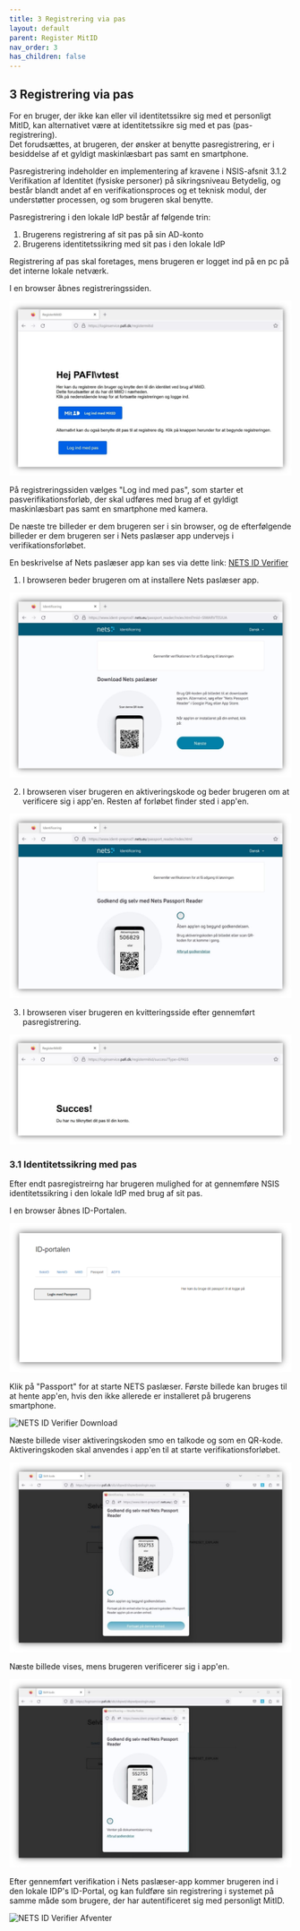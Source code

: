 ```yaml
---
title: 3 Registrering via pas
layout: default
parent: Register MitID
nav_order: 3
has_children: false
---
```


## 3 Registrering via pas

For en bruger, der ikke kan eller vil identitetssikre sig med et personligt MitID, kan alternativet være at
identitetssikre sig med et pas (pas-registrering).\
Det forudsættes, at brugeren, der ønsker at benytte pasregistrering, er i besiddelse af et gyldigt maskinlæsbart pas samt en smartphone.

Pasregistrering indeholder en implementering af kravene i NSIS-afsnit 3.1.2 Verifikation af Identitet (fysiske personer) på sikringsniveau Betydelig, 
og består blandt andet af en verifikationsproces og et teknisk
modul, der understøtter processen, og som brugeren skal benytte.

Pasregistrering i den lokale IdP består af følgende trin:
1. Brugerens registrering af sit pas på sin AD-konto
2. Brugerens identitetssikring med sit pas i den lokale IdP

Registrering af pas skal foretages, mens brugeren er logget ind på en pc på det interne lokale netværk.

I en browser åbnes registreringssiden.

![Pasregistrering Frontpage](Billedmateriale\RegisterPassFrontpage.jpg)

På registreringssiden vælges "Log ind med pas", som starter et pasverifikationsforløb, der skal udføres med
brug af et gyldigt maskinlæsbart pas samt en smartphone med kamera.

De næste tre billeder er dem brugeren ser i sin browser, og de efterfølgende billeder er dem brugeren ser i
Nets paslæser app undervejs i verifikationsforløbet.

En beskrivelse af Nets paslæser app kan ses via dette link:
[NETS ID Verifier](https://www.nets.eu/developer/e-ident/eids/Pages/netspassportreader.aspx)

1. I browseren beder brugeren om at installere Nets paslæser app.

![NETS ID Verifier Install](Billedmateriale\NEIDV1.jpg)

2. I browseren viser brugeren en aktiveringskode og beder brugeren om at verificere sig i app'en. Resten af forløbet finder sted i app'en.

![NETS ID Verifier Kode](Billedmateriale\NEIDV2.jpg)

3. I browseren viser brugeren en kvitteringsside efter gennemført pasregistrering.

![NETS ID Verifier Kvittering](Billedmateriale\NEIDV3.jpg)

### 3.1 Identitetssikring med pas

Efter endt pasregistreirng har brugeren mulighed for at gennemføre NSIS identitetssikring i den lokale IdP med brug af sit pas.

I en browser åbnes ID-Portalen.

![ID-Portalen](Billedmateriale\IDPortalen.png)

Klik på "Passport" for at starte NETS paslæser. Første billede kan bruges til at hente app'en, hvis den ikke allerede er installeret på brugerens smartphone.

![NETS ID Verifier Download](Billedmateriale\NetsPaslæserDownload.jpg)

Næste billede viser aktiveringskoden smo en talkode og som en QR-kode. Aktiveringskoden skal anvendes i app'en til at starte verifikationsforløbet.

![NETS ID Verifier Godkend](Billedmateriale\NEIDV4.jpg)

Næste billede vises, mens brugeren verificerer sig i app'en.

![NETS ID Verifier Afventer](Billedmateriale\NEIDV5.jpg)

Efter gennemført verifikation i Nets paslæser-app kommer brugeren ind i den lokale IDP's ID-Portal, og kan fuldføre sin registrering i systemet på samme måde som brugere,
der har autentificeret sig med personligt MitID.

![NETS ID Verifier Afventer](Billedmateriale\IdPortalLogin.png)